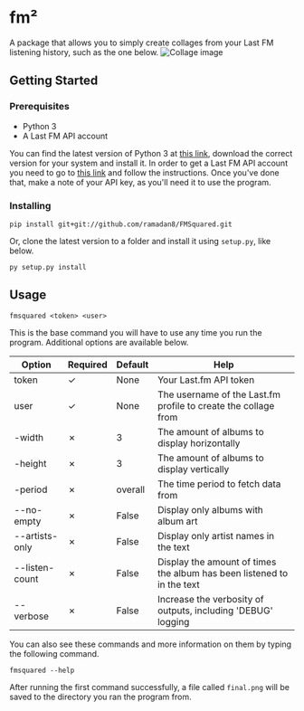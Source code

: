 # fm²

A package that allows you to simply create collages from your Last FM listening history, such as the one below.
![Collage image](https://i.imgur.com/ddjiN3a.png)

## Getting Started
### Prerequisites
- Python 3
- A Last FM API account

You can find the latest version of Python 3 at [this link](https://www.python.org/downloads/), download the correct version for your system and install it.
In order to get a Last FM API account you need to go to [this link](https://www.last.fm/api/account/create) and follow the instructions. Once you've done that, make a note of your API key, as you'll need it to use the program.

### Installing
```
pip install git+git://github.com/ramadan8/FMSquared.git
```
Or, clone the latest version to a folder and install it using `setup.py`, like below.
```
py setup.py install
```

## Usage
```
fmsquared <token> <user>
```
This is the base command you will have to use any time you run the program. Additional options are available below.

| Option | Required | Default | Help |
|--------|----------|---------|------|
| token | ✓ | None | Your Last.fm API token |
| user | ✓ | None | The username of the Last.fm profile to create the collage from |
| -width | ✗ | 3 | The amount of albums to display horizontally |
| -height | ✗ | 3 | The amount of albums to display vertically |
| -period | ✗ | overall | The time period to fetch data from |
| --no-empty | ✗ | False | Display only albums with album art |
| --artists-only | ✗ | False | Display only artist names in the text |
| --listen-count | ✗ | False | Display the amount of times the album has been listened to in the text |
| --verbose | ✗ | False | Increase the verbosity of outputs, including 'DEBUG' logging |

You can also see these commands and more information on them by typing the following command.
```
fmsquared --help
```
After running the first command successfully, a file called `final.png` will be saved to the directory you ran the program from.